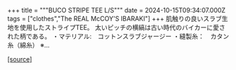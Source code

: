 +++
title = """BUCO STRIPE TEE L/S"""
date = 2024-10-15T09:34:07.000Z
tags = ["clothes","The REAL McCOY'S IBARAKI"]
+++
肌触りの良いスラブ生地を使用したストライプTEE。 太いピッチの横縞は古い時代のバイカーに愛された柄である。 ・マテリアル:　コットンスラブジャージー ・縫製糸：　カタン糸（綿糸） ※...

[[source]](https://the-realmccoys.ocnk.net/product/1456)
